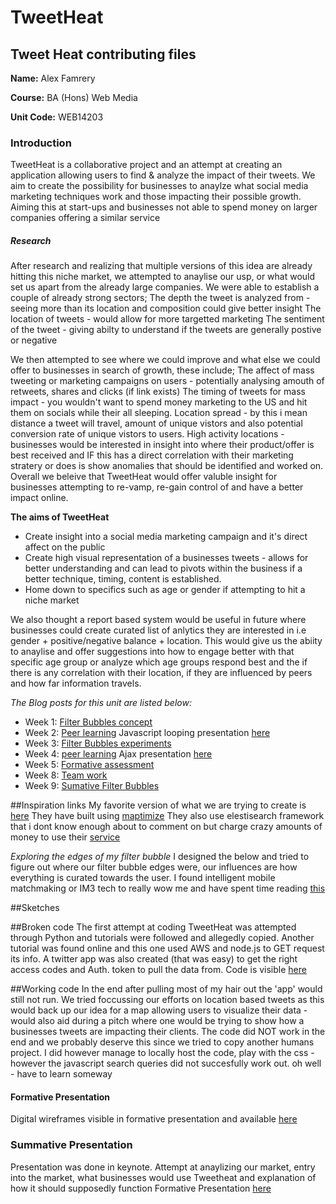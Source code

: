 # TweetHeat
## Tweet Heat contributing files 


**Name:** Alex Famrery

**Course:** BA (Hons) Web Media

**Unit Code:** WEB14203


### Introduction

TweetHeat is a collaborative project and an attempt at creating an application allowing users to find & analyze the impact of their tweets. We aim to create the possibility for businesses to anaylze what social media marketing techniques work and those impacting their possible growth. Aiming this at start-ups and businesses not able to spend money on larger companies offering a similar service

##### Research

After research and realizing that multiple versions of this idea are already hitting this niche market, we attempted to anaylise our usp, or what would set us apart from the already large companies. We were able to establish a couple of already strong sectors;
The depth the tweet is analyzed from - seeing more than its location and composition could give better insight 
The location of tweets - would allow for more targetted marketing 
The sentiment of the tweet - giving abilty to understand if the tweets are generally postive or negative 

We then attempted to see where we could improve and what else we could offer to businesses in search of growth, these include;
The affect of mass tweeting or marketing campaigns on users - potentially analysing amouth of retweets, shares and clicks (if link exists)
The timing of tweets for mass impact - you wouldn't want to spend money marketing to the US and hit them on socials while their all sleeping.
Location spread - by this i mean distance a tweet will travel, amount of unique vistors and also potential conversion rate of unique vistors to users. 
High activity locations - businesses would be interested in insight into where their product/offer is best received and IF this has a direct correlation with their marketing stratery or does is show anomalies that should be identified and worked on.
Overall we beleive that TweetHeat would offer valuble insight for businesses attempting to re-vamp, re-gain control of and have a better impact online. 


**The aims of TweetHeat**

- Create insight into a social media marketing campaign and it's direct affect on the public
- Create high visual representation of a businesses tweets - allows for better understanding and can lead to pivots within the business if a better technique, timing, content is established. 
- Home down to specifics such as age or gender if attempting to hit a niche market

We also thought a report based system would be useful in future where businesses could create  curated list of anlytics they are interested in i.e gender + positive/negative balance + location. This would give us the abiity to anaylise and offer suggestions into how to engage better with that specific age group or analyze which age groups respond best and the if there is any correlation with their location, if they are influenced by peers and how far information travels. 


*The Blog posts for this unit are listed below:*

 - Week 1: [Filter Bubbles concept](http://www.fourthfloor.me/blogs/afarmery/2015/12/03/week-1-filter-bubbles-concept/)
 - Week 2: [Peer learning](http://www.fourthfloor.me/blogs/afarmery/2015/12/03/week-2-peer-learning/) 
Javascript looping presentation [here](https://drive.google.com/file/d/0B2blpB6lT14sSnVIVGxWTklXSUU/view?usp=sharing)
 - Week 3: [Filter Bubbles experiments](http://www.fourthfloor.me/blogs/afarmery/2015/12/03/week-3-filter-bubbles-experiments/)
 - Week 4: [peer learning](http://www.fourthfloor.me/blogs/afarmery/2015/12/03/week-4-peer-learning/) 
Ajax presentation [here](https://docs.google.com/presentation/d/177y06tCWK7Rs6hyKRdt-2hFhLVimbEsDdwPU2nDZHTY/edit?usp=sharing)
 - Week 5: [Formative assessment](http://www.fourthfloor.me/blogs/afarmery/2015/12/03/week-5-formative/)
 - Week 8: [Team work](http://www.fourthfloor.me/blogs/afarmery/2015/12/03/week-8-team-work/)
 - Week 9: [Sumative Filter Bubbles](http://www.fourthfloor.me/blogs/afarmery/2015/12/03/week-9-summative/)


##Inspiration links
My favorite version of what we are trying to create is [here](http://onemilliontweetmap.com)
They have built using [maptimize](http://v3.maptimize.com)
They also use elestisearch framework that i dont know enough about to comment on but charge crazy amounts of money to use their [service](http://elasticsearch-plugin.maptimize.com)

*Exploring the edges of my filter bubble*
I designed the below and tried to figure out where our filter bubble edges were, our influences are how everything is curated towards the user. I found intelligent mobile matchmaking or IM3 tech to really wow me and have spent time reading [this](https://books.google.co.uk/books?id=SJpc_oFh_HMC&pg=PA268&lpg=PA268&dq=intelligent+mobile+matchmaking+im3&source=bl&ots=DnfKslt35b&sig=yKYC18KYAXEHczZ_befWq4FyjrE&hl=en&sa=X&ved=0ahUKEwjlsd-ymMDJAhUEHD4KHeTTAQYQ6AEILDAC)

##Sketches


##Broken code
The first attempt at coding TweetHeat was attempted through Python and tutorials were followed and allegedly copied. 
Another tutorial was found online and this one used AWS and node.js to GET request its info. A twitter app was also created (that was easy) to get the right access codes and Auth. token to pull the data from. 
Code is visible [here](https://github.com/arfarmery/twitter-heat-nodejs-master)

##Working code
In the end after pulling most of my hair out the 'app' would still not run. We tried foccussing our efforts on location based tweets as this would back up our idea for a map allowing users to visualize their data - would also aid during a pitch where one would be trying to show how a businesses tweets are impacting their clients. 
The code did NOT work in the end and we probably deserve this since we tried to copy another humans project. I did however manage to locally host the code, play with the css - however the javascript search queries did not succesfully work out. oh well - have to learn someway


#### Formative Presentation

Digital wireframes visible in formative presentation and available [here](https://docs.google.com/presentation/d/11LuClOlU3TYS1TNuWcQA5-PFfCG15WW26xOrEmkeSCo/edit#slide=id.ge665ab5ad_2_29)


### Summative Presentation

Presentation was done in keynote. Attempt at anaylizing our market, entry into the market, what businesses would use Tweetheat and explanation of how it should supposedly function
Formative Presentation [here](https://www.icloud.com/keynote/0003QPnMDc-Q0b3GjQrafwGiQ#tweetheat)

